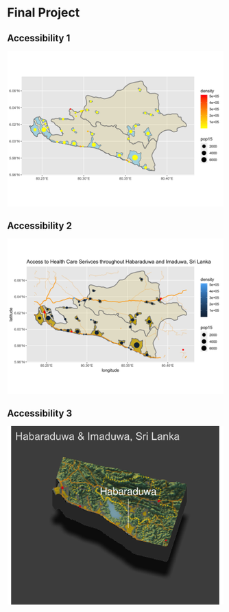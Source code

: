 # Final Project

## Accessibility 1

![GitHub Logo](accessibility1.png)

## Accessibility 2

![GitHub Logo](accessibility2.png)

## Accessibility 3

![GitHub Logo](a3.png)
